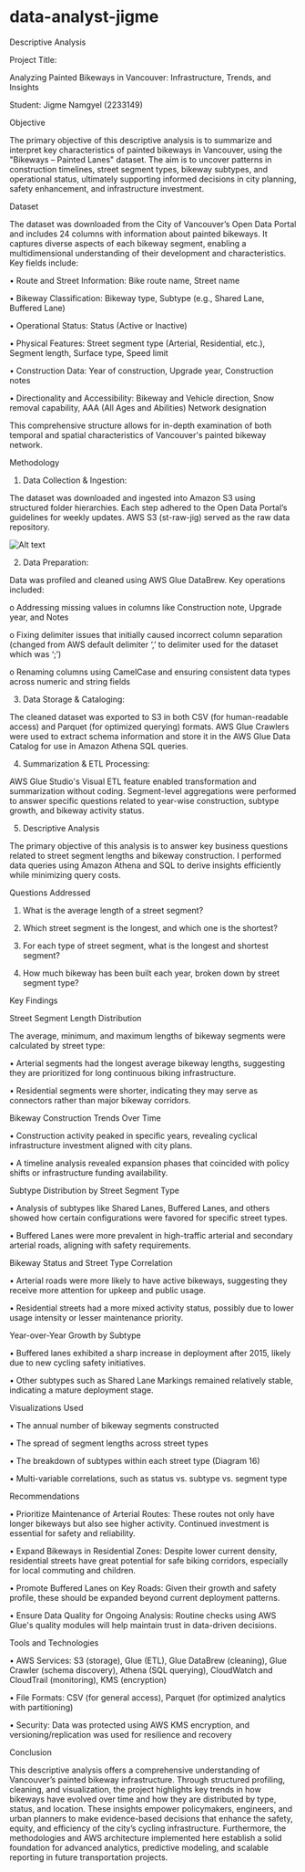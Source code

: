 # data-analyst-jigme
Descriptive Analysis

Project Title: 

Analyzing Painted Bikeways in Vancouver: Infrastructure, Trends, and Insights

Student: Jigme Namgyel (2233149)

Objective

The primary objective of this descriptive analysis is to summarize and interpret key characteristics of painted bikeways in Vancouver, using the "Bikeways – Painted Lanes" dataset. The aim is to uncover patterns in construction timelines, street segment types, bikeway subtypes, and operational status, ultimately supporting informed decisions in city planning, safety enhancement, and infrastructure investment.

Dataset

The dataset was downloaded from the City of Vancouver’s Open Data Portal and includes 24 columns with information about painted bikeways. It captures diverse aspects of each bikeway segment, enabling a multidimensional understanding of their development and characteristics. Key fields include:

•	Route and Street Information: Bike route name, Street name

•	Bikeway Classification: Bikeway type, Subtype (e.g., Shared Lane, Buffered Lane)

•	Operational Status: Status (Active or Inactive)

•	Physical Features: Street segment type (Arterial, Residential, etc.), Segment length, Surface type, Speed limit

•	Construction Data: Year of construction, Upgrade year, Construction notes

•	Directionality and Accessibility: Bikeway and Vehicle direction, Snow removal capability, AAA (All Ages and Abilities) Network designation

This comprehensive structure allows for in-depth examination of both temporal and spatial characteristics of Vancouver's painted bikeway network.

Methodology

1.	Data Collection & Ingestion:

The dataset was downloaded and ingested into Amazon S3 using structured folder hierarchies. Each step adhered to the Open Data Portal’s guidelines for weekly updates. AWS S3 (st-raw-jig) served as the raw data repository.

![Alt text](gh1.jpeg)

2.	Data Preparation:

Data was profiled and cleaned using AWS Glue DataBrew. Key operations included:

o	Addressing missing values in columns like Construction note, Upgrade year, and Notes

o	Fixing delimiter issues that initially caused incorrect column separation (changed from AWS default  delimiter ‘,’ to delimiter used for the dataset which was ‘;’)

o	Renaming columns using CamelCase and ensuring consistent data types across numeric and string fields

3.	Data Storage & Cataloging:

The cleaned dataset was exported to S3 in both CSV (for human-readable access) and Parquet (for optimized querying) formats. AWS Glue Crawlers were used to extract schema information and store it in the AWS Glue Data Catalog for use in Amazon Athena SQL queries.

4.	Summarization & ETL Processing:

AWS Glue Studio's Visual ETL feature enabled transformation and summarization without coding. Segment-level aggregations were performed to answer specific questions related to year-wise construction, subtype growth, and bikeway activity status.

5.	Descriptive Analysis

The primary objective of this analysis is to answer key business questions related to street segment lengths and bikeway construction. I performed data queries using Amazon Athena and SQL to derive insights efficiently while minimizing query costs.

Questions Addressed
1.	What is the average length of a street segment?

2.	Which street segment is the longest, and which one is the shortest?
 
3.	For each type of street segment, what is the longest and shortest segment?
 
4.	How much bikeway has been built each year, broken down by street segment type?

Key Findings

Street Segment Length Distribution

The average, minimum, and maximum lengths of bikeway segments were calculated by street type:

•	Arterial segments had the longest average bikeway lengths, suggesting they are prioritized for long continuous biking infrastructure.

•	Residential segments were shorter, indicating they may serve as connectors rather than major bikeway corridors.

Bikeway Construction Trends Over Time

•	Construction activity peaked in specific years, revealing cyclical infrastructure investment aligned with city plans.

•	A timeline analysis revealed expansion phases that coincided with policy shifts or infrastructure funding availability.


Subtype Distribution by Street Segment Type

•	Analysis of subtypes like Shared Lanes, Buffered Lanes, and others showed how certain configurations were favored for specific street types.

•	Buffered Lanes were more prevalent in high-traffic arterial and secondary arterial roads, aligning with safety requirements.

Bikeway Status and Street Type Correlation

•	Arterial roads were more likely to have active bikeways, suggesting they receive more attention for upkeep and public usage.

•	Residential streets had a more mixed activity status, possibly due to lower usage intensity or lesser maintenance priority.

Year-over-Year Growth by Subtype

•	Buffered lanes exhibited a sharp increase in deployment after 2015, likely due to new cycling safety initiatives.

•	Other subtypes such as Shared Lane Markings remained relatively stable, indicating a mature deployment stage.

Visualizations Used

•	The annual number of bikeway segments constructed 

•	The spread of segment lengths across street types 

•	The breakdown of subtypes within each street type (Diagram 16)

•	Multi-variable correlations, such as status vs. subtype vs. segment type

 

Recommendations

•	Prioritize Maintenance of Arterial Routes: These routes not only have longer bikeways but also see higher activity. Continued investment is essential for safety and reliability.

•	Expand Bikeways in Residential Zones: Despite lower current density, residential streets have great potential for safe biking corridors, especially for local commuting and children.

•	Promote Buffered Lanes on Key Roads: Given their growth and safety profile, these should be expanded beyond current deployment patterns.

•	Ensure Data Quality for Ongoing Analysis: Routine checks using AWS Glue's quality modules will help maintain trust in data-driven decisions.


Tools and Technologies

•	AWS Services: S3 (storage), Glue (ETL), Glue DataBrew (cleaning), Glue Crawler (schema discovery), Athena (SQL querying), CloudWatch and CloudTrail (monitoring), KMS (encryption)

•	File Formats: CSV (for general access), Parquet (for optimized analytics with partitioning)

•	Security: Data was protected using AWS KMS encryption, and versioning/replication was used for resilience and recovery

Conclusion

This descriptive analysis offers a comprehensive understanding of Vancouver’s painted bikeway infrastructure. Through structured profiling, cleaning, and visualization, the project highlights key trends in how bikeways have evolved over time and how they are distributed by type, status, and location. These insights empower policymakers, engineers, and urban planners to make evidence-based decisions that enhance the safety, equity, and efficiency of the city’s cycling infrastructure.
Furthermore, the methodologies and AWS architecture implemented here establish a solid foundation for advanced analytics, predictive modeling, and scalable reporting in future transportation projects.



